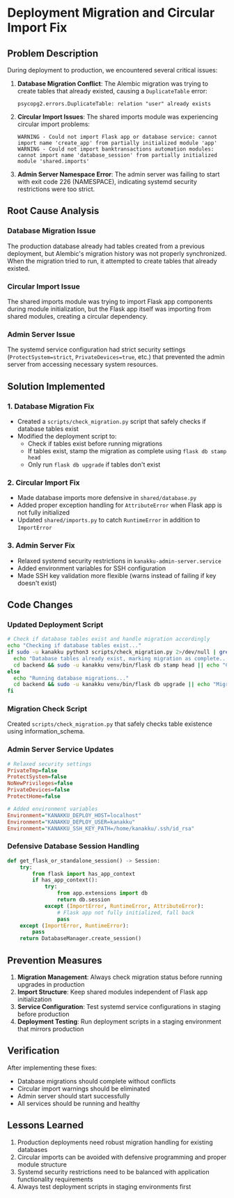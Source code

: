 # Deployment Migration and Circular Import Fix

## Problem Description

During deployment to production, we encountered several critical issues:

1. **Database Migration Conflict**: The Alembic migration was trying to create tables that already existed, causing a `DuplicateTable` error:
   ```
   psycopg2.errors.DuplicateTable: relation "user" already exists
   ```

2. **Circular Import Issues**: The shared imports module was experiencing circular import problems:
   ```
   WARNING - Could not import Flask app or database service: cannot import name 'create_app' from partially initialized module 'app'
   WARNING - Could not import banktransactions automation modules: cannot import name 'database_session' from partially initialized module 'shared.imports'
   ```

3. **Admin Server Namespace Error**: The admin server was failing to start with exit code 226 (NAMESPACE), indicating systemd security restrictions were too strict.

## Root Cause Analysis

### Database Migration Issue
The production database already had tables created from a previous deployment, but Alembic's migration history was not properly synchronized. When the migration tried to run, it attempted to create tables that already existed.

### Circular Import Issue
The shared imports module was trying to import Flask app components during module initialization, but the Flask app itself was importing from shared modules, creating a circular dependency.

### Admin Server Issue
The systemd service configuration had strict security settings (`ProtectSystem=strict`, `PrivateDevices=true`, etc.) that prevented the admin server from accessing necessary system resources.

## Solution Implemented

### 1. Database Migration Fix
- Created a `scripts/check_migration.py` script that safely checks if database tables exist
- Modified the deployment script to:
  - Check if tables exist before running migrations
  - If tables exist, stamp the migration as complete using `flask db stamp head`
  - Only run `flask db upgrade` if tables don't exist

### 2. Circular Import Fix
- Made database imports more defensive in `shared/database.py`
- Added proper exception handling for `AttributeError` when Flask app is not fully initialized
- Updated `shared/imports.py` to catch `RuntimeError` in addition to `ImportError`

### 3. Admin Server Fix
- Relaxed systemd security restrictions in `kanakku-admin-server.service`
- Added environment variables for SSH configuration
- Made SSH key validation more flexible (warns instead of failing if key doesn't exist)

## Code Changes

### Updated Deployment Script
```bash
# Check if database tables exist and handle migration accordingly
echo "Checking if database tables exist..."
if sudo -u kanakku python3 scripts/check_migration.py 2>/dev/null | grep -q "TABLES_EXIST"; then
  echo "Database tables already exist, marking migration as complete..."
  cd backend && sudo -u kanakku venv/bin/flask db stamp head || echo "Could not stamp migration"
else
  echo "Running database migrations..."
  cd backend && sudo -u kanakku venv/bin/flask db upgrade || echo "Migration failed or not needed"
fi
```

### Migration Check Script
Created `scripts/check_migration.py` that safely checks table existence using information_schema.

### Admin Server Service Updates
```ini
# Relaxed security settings
PrivateTmp=false
ProtectSystem=false
NoNewPrivileges=false
PrivateDevices=false
ProtectHome=false

# Added environment variables
Environment="KANAKKU_DEPLOY_HOST=localhost"
Environment="KANAKKU_DEPLOY_USER=kanakku"
Environment="KANAKKU_SSH_KEY_PATH=/home/kanakku/.ssh/id_rsa"
```

### Defensive Database Session Handling
```python
def get_flask_or_standalone_session() -> Session:
    try:
        from flask import has_app_context
        if has_app_context():
            try:
                from app.extensions import db
                return db.session
            except (ImportError, RuntimeError, AttributeError):
                # Flask app not fully initialized, fall back
                pass
    except (ImportError, RuntimeError):
        pass
    return DatabaseManager.create_session()
```

## Prevention Measures

1. **Migration Management**: Always check migration status before running upgrades in production
2. **Import Structure**: Keep shared modules independent of Flask app initialization
3. **Service Configuration**: Test systemd service configurations in staging before production
4. **Deployment Testing**: Run deployment scripts in a staging environment that mirrors production

## Verification

After implementing these fixes:
- Database migrations should complete without conflicts
- Circular import warnings should be eliminated
- Admin server should start successfully
- All services should be running and healthy

## Lessons Learned

1. Production deployments need robust migration handling for existing databases
2. Circular imports can be avoided with defensive programming and proper module structure
3. Systemd security restrictions need to be balanced with application functionality requirements
4. Always test deployment scripts in staging environments first 